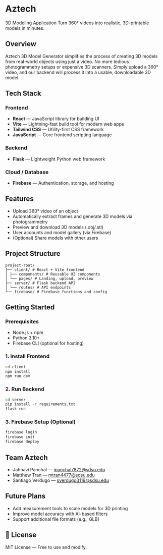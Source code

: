 # Aztech
3D Modeling Application
Turn 360° videos into realistic, 3D-printable models in minutes.


## Overview
Aztech 3D Model Generator simplifies the process of creating 3D models from real-world objects using just a video. No more tedious photogrammetry setups or expensive 3D scanners. Simply upload a 360° video, and our backend will process it into a usable, downloadable 3D model.


## Tech Stack

### Frontend
- **React** — JavaScript library for building UI
- **Vite** — Lightning-fast build tool for modern web apps
- **Tailwind CSS** — Utility-first CSS framework
- **JavaScript** — Core frontend scripting language
  
### Backend
- **Flask** — Lightweight Python web framework
  
### Cloud / Database
- **Firebase** — Authentication, storage, and hosting

## Features
- Upload 360° video of an object
- Automatically extract frames and generate 3D models via photogrammetry
- Preview and download 3D models (.obj/.stl)
- User accounts and model gallery (via Firebase)
- (Optional) Share models with other users


## Project Structure
```
project-root/
├── client/ # React + Vite frontend
│ ├── components/ # Reusable UI components
│ └── pages/ # Landing, upload, preview
├── server/ # Flask backend API
│ └── routes/ # API endpoints
└── firebase/ # Firebase functions and config
```


## Getting Started


### Prerequisites
- Node.js + npm
- Python 3.10+
- Firebase CLI (optional for hosting)


### 1. Install Frontend
```bash
cd client
npm install
npm run dev
```


### 2. Run Backend
```bash
cd server
pip install -r requirements.txt
flask run
```


### 3. Firebase Setup (Optional)
```bash
firebase login
firebase init
firebase deploy
```


## Team Aztech
- Jahnavi Panchal — jpanchal7872@sdsu.edu
- Matthew Tran — mtran4477@sdsu.edu
- Santiago Verdugo — sverdugo3119@sdsu.edu


## Future Plans
- Add measurement tools to scale models for 3D printing
- Improve model accuracy with AI-based filters
- Support additional file formats (e.g., GLB)


## 📜 License
MIT License — Free to use and modify.
